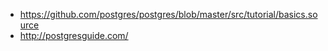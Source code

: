 - https://github.com/postgres/postgres/blob/master/src/tutorial/basics.source
- http://postgresguide.com/
